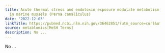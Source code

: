 ```yaml
---
title: Acute thermal stress and endotoxin exposure modulate metabolism and immunity
  in marine mussels (Perna canaliculus)
date: '2022-12-03'
linkTitle: https://pubmed.ncbi.nlm.nih.gov/36462851/?utm_source=curl&utm_medium=rss&utm_campaign=pubmed-2&utm_content=1Zkrxt7ktlCbHBXEV3v65xxSnkSWNsJ1A6Fq3gBniKhGfIUslK&fc=20210907212339&ff=20221206201000&v=2.17.9
source: metablomics[MeSH Terms]
description: No ...
---
```

No ...